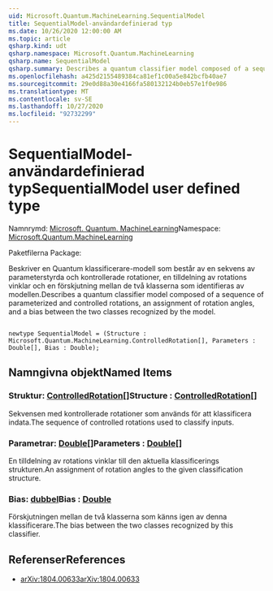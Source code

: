 ```yaml
---
uid: Microsoft.Quantum.MachineLearning.SequentialModel
title: SequentialModel-användardefinierad typ
ms.date: 10/26/2020 12:00:00 AM
ms.topic: article
qsharp.kind: udt
qsharp.namespace: Microsoft.Quantum.MachineLearning
qsharp.name: SequentialModel
qsharp.summary: Describes a quantum classifier model composed of a sequence of parameterized and controlled rotations, an assignment of rotation angles, and a bias between the two classes recognized by the model.
ms.openlocfilehash: a425d2155489384ca81ef1c00a5e842bcfb40ae7
ms.sourcegitcommit: 29e0d88a30e4166fa580132124b0eb57e1f0e986
ms.translationtype: MT
ms.contentlocale: sv-SE
ms.lasthandoff: 10/27/2020
ms.locfileid: "92732299"
---
```

# <a name="sequentialmodel-user-defined-type"></a><span data-ttu-id="cdc28-102">SequentialModel-användardefinierad typ</span><span class="sxs-lookup"><span data-stu-id="cdc28-102">SequentialModel user defined type</span></span>

<span data-ttu-id="cdc28-103">Namnrymd: [Microsoft. Quantum. MachineLearning](xref:Microsoft.Quantum.MachineLearning)</span><span class="sxs-lookup"><span data-stu-id="cdc28-103">Namespace: [Microsoft.Quantum.MachineLearning](xref:Microsoft.Quantum.MachineLearning)</span></span>

<span data-ttu-id="cdc28-104">Paketfilerna [](https://nuget.org/packages/)</span><span class="sxs-lookup"><span data-stu-id="cdc28-104">Package: [](https://nuget.org/packages/)</span></span>


<span data-ttu-id="cdc28-105">Beskriver en Quantum klassificerare-modell som består av en sekvens av parameterstyrda och kontrollerade rotationer, en tilldelning av rotations vinklar och en förskjutning mellan de två klasserna som identifieras av modellen.</span><span class="sxs-lookup"><span data-stu-id="cdc28-105">Describes a quantum classifier model composed of a sequence of parameterized and controlled rotations, an assignment of rotation angles, and a bias between the two classes recognized by the model.</span></span>

```qsharp

newtype SequentialModel = (Structure : Microsoft.Quantum.MachineLearning.ControlledRotation[], Parameters : Double[], Bias : Double);
```



## <a name="named-items"></a><span data-ttu-id="cdc28-106">Namngivna objekt</span><span class="sxs-lookup"><span data-stu-id="cdc28-106">Named Items</span></span>

### <a name="structure--controlledrotation"></a><span data-ttu-id="cdc28-107">Struktur: [ControlledRotation](xref:Microsoft.Quantum.MachineLearning.ControlledRotation)[]</span><span class="sxs-lookup"><span data-stu-id="cdc28-107">Structure : [ControlledRotation](xref:Microsoft.Quantum.MachineLearning.ControlledRotation)[]</span></span>

<span data-ttu-id="cdc28-108">Sekvensen med kontrollerade rotationer som används för att klassificera indata.</span><span class="sxs-lookup"><span data-stu-id="cdc28-108">The sequence of controlled rotations used to classify inputs.</span></span>
### <a name="parameters--double"></a><span data-ttu-id="cdc28-109">Parametrar: [Double](xref:microsoft.quantum.lang-ref.double)[]</span><span class="sxs-lookup"><span data-stu-id="cdc28-109">Parameters : [Double](xref:microsoft.quantum.lang-ref.double)[]</span></span>

<span data-ttu-id="cdc28-110">En tilldelning av rotations vinklar till den aktuella klassificerings strukturen.</span><span class="sxs-lookup"><span data-stu-id="cdc28-110">An assignment of rotation angles to the given classification structure.</span></span>
### <a name="bias--double"></a><span data-ttu-id="cdc28-111">Bias: [dubbel](xref:microsoft.quantum.lang-ref.double)</span><span class="sxs-lookup"><span data-stu-id="cdc28-111">Bias : [Double](xref:microsoft.quantum.lang-ref.double)</span></span>

<span data-ttu-id="cdc28-112">Förskjutningen mellan de två klasserna som känns igen av denna klassificerare.</span><span class="sxs-lookup"><span data-stu-id="cdc28-112">The bias between the two classes recognized by this classifier.</span></span>

## <a name="references"></a><span data-ttu-id="cdc28-113">Referenser</span><span class="sxs-lookup"><span data-stu-id="cdc28-113">References</span></span>

- [<span data-ttu-id="cdc28-114">arXiv:1804.00633</span><span class="sxs-lookup"><span data-stu-id="cdc28-114">arXiv:1804.00633</span></span>](https://arxiv.org/abs/1804.00633)